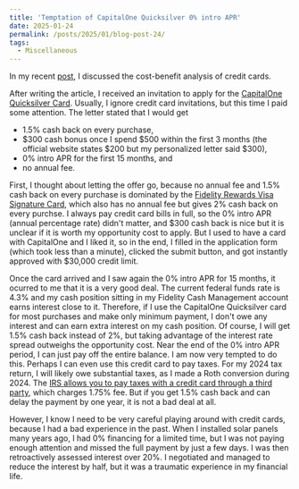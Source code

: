 ```yaml
---
title: 'Temptation of CapitalOne Quicksilver 0% intro APR'
date: 2025-01-24
permalink: /posts/2025/01/blog-post-24/
tags:
  - Miscellaneous
---
```


In my recent [post](https://alexisakira.github.io/posts/2024/12/blog-post-25/), I discussed the cost-benefit analysis of credit cards.

After writing the article, I received an invitation to apply for the [CapitalOne Quicksilver Card](https://www.capitalone.com/credit-cards/quicksilver/). Usually, I ignore credit card invitations, but this time I paid some attention. The letter stated that I would get

- 1.5% cash back on every purchase,
- $300 cash bonus once I spend $500 within the first 3 months (the official website states $200 but my personalized letter said $300),
- 0% intro APR for the first 15 months, and
- no annual fee.

First, I thought about letting the offer go, because no annual fee and 1.5% cash back on every purchase is dominated by the [Fidelity Rewards Visa Signature Card](https://www.fidelity.com/spend-save/visa-signature-card), which also has no annual fee but gives 2% cash back on every purchse. I always pay credit card bills in full, so the 0% intro APR (annual percentage rate) didn't matter, and $300 cash back is nice but it is unclear if it is worth my opportunity cost to apply. But I used to have a card with CapitalOne and I liked it, so in the end, I filled in the application form (which took less than a minute), clicked the submit button, and got instantly approved with $30,000 credit limit.

Once the card arrived and I saw again the 0% intro APR for 15 months, it ocurred to me that it is a very good deal. The current federal funds rate is 4.3% and my cash position sitting in my Fidelity Cash Management account earns interest close to it. Therefore, if I use the CapitalOne Quicksilver card for most purchases and make only minimum payment, I don't owe any interest and can earn extra interest on my cash position. Of course, I will get 1.5% cash back instead of 2%, but taking advantage of the interest rate spread outweighs the opportunity cost. Near the end of the 0% intro APR period, I can just pay off the entire balance. I am now very tempted to do this. Perhaps I can even use this credit card to pay taxes. For my 2024 tax return, I will likely owe substantial taxes, as I made a Roth conversion during 2024. The [IRS allows you to pay taxes with a credit card through a third party](https://www.irs.gov/payments/pay-your-taxes-by-debit-or-credit-card), which charges 1.75% fee. But if you get 1.5% cash back and can delay the payment by one year, it is not a bad deal at all.

However, I know I need to be very careful playing around with credit cards, because I had a bad experience in the past. When I installed solar panels many years ago, I had 0% financing for a limited time, but I was not paying enough attention and missed the full payment by just a few days. I was then retroactively assessed interest over 20%. I negotiated and managed to reduce the interest by half, but it was a traumatic experience in my financial life.
